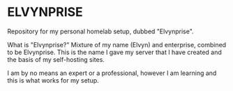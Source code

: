 # ELVYNPRISE
Repository for my personal homelab setup, dubbed "Elvynprise".

What is "Elvynprise?"
Mixture of my name (Elvyn) and enterprise, combined to be Elvynprise.
This is the name I gave my server that I have created and the basis of my self-hosting sites.

I am by no means an expert or a professional, however I am learning and this is what works for my setup.
